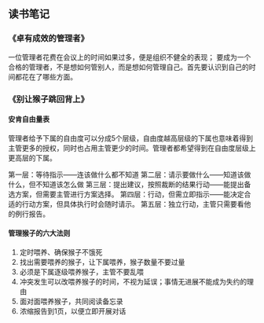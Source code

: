 读书笔记
---
### 《卓有成效的管理者》
一位管理者花费在会议上的时间如果过多，便是组织不健全的表现；
要成为一个合格的管理者，不是想如何管别人，而是想如何管理自己。首先要认识到自己的时间都花在了哪些方面。

### 《别让猴子跳回背上》
#### 安肯自由量表
管理者给予下属的自由度可以分成5个层级，自由度越高层级的下属也意味着得到主管更多的授权，同时也占用主管更少的时间。管理者都希望得到在自由度层级上更高层的下属。

第一层：等待指示——连该做什么都不知道
第二层：请示要做什么——知道该做什么，但不知道该怎么做
第三层：提出建议，按照裁断的结果行动——能提出备选方案，但需要主管进行方案选择。
第四层：行动，但需立即指示——能决定合适的行动方案，但具体执行时会随时请示。
第五层：独立行动，主管只需要看他的例行报告。

#### 管理猴子的六大法则
1. 定时喂养、确保猴子不饿死
2. 找出需要喂养的猴子，让下属喂养，猴子数量不要过量
3. 必须是下属逐级喂养猴子，主管不要乱喂
4. 冲突发生可以改喂养猴子的时间，不视为延误；事情无进展不能成为失约的理由
5. 面对面喂养猴子，共同阅读备忘录
6. 浓缩报告到1页，以便立即开展对话